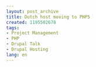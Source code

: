 ```yaml
---
layout: post_archive
title: Dutch host moving to PHP5
created: 1195502678
tags:
- Project Management
- PHP
- Drupal Talk
- Drupal Hosting
lang: en
---
```


